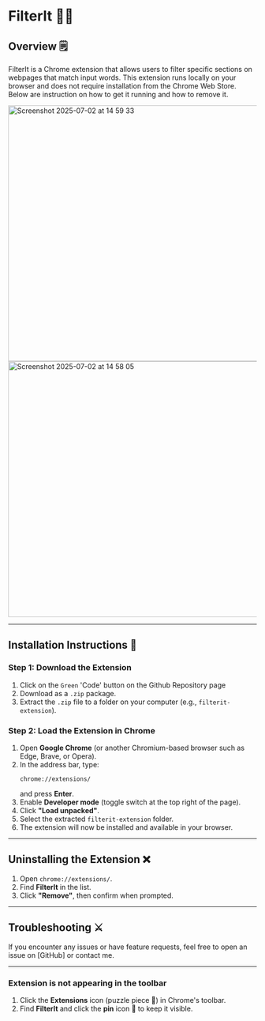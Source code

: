 # FilterIt 🕵️‍♂️

## **Overview** 🗒️
FilterIt is a Chrome extension that allows users to filter specific sections on webpages that match input words. This extension runs locally on your browser and does not require installation from the Chrome Web Store. Below are instruction on how to get it running and how to remove it.

<img width="934" height="518" alt="Screenshot 2025-07-02 at 14 59 33" src="https://github.com/user-attachments/assets/a2fe077b-bc08-4368-9d15-c1889e01cbc4" />

<img width="980" height="518" alt="Screenshot 2025-07-02 at 14 58 05" src="https://github.com/user-attachments/assets/c94f365d-2823-4593-828f-3f4db92a45b8" />


---

## **Installation Instructions** 📖

### **Step 1: Download the Extension**
1. Click on the `Green` 'Code' button on the Github Repository page
2. Download as a `.zip` package.
3. Extract the `.zip` file to a folder on your computer (e.g., `filterit-extension`).

### **Step 2: Load the Extension in Chrome**
1. Open **Google Chrome** (or another Chromium-based browser such as Edge, Brave, or Opera).
2. In the address bar, type:
   ```
   chrome://extensions/
   ```
   and press **Enter**.
3. Enable **Developer mode** (toggle switch at the top right of the page).
4. Click **"Load unpacked"**.
5. Select the extracted `filterit-extension` folder.
6. The extension will now be installed and available in your browser.

---

## **Uninstalling the Extension** ❌
1. Open `chrome://extensions/`.
2. Find **FilterIt** in the list.
3. Click **"Remove"**, then confirm when prompted.

---

## **Troubleshooting** ⚔️
If you encounter any issues or have feature requests, feel free to open an issue on [GitHub] or contact me.

---

### **Extension is not appearing in the toolbar**
1. Click the **Extensions** icon (puzzle piece 🧩) in Chrome's toolbar.
2. Find **FilterIt** and click the **pin** icon 📌 to keep it visible.
